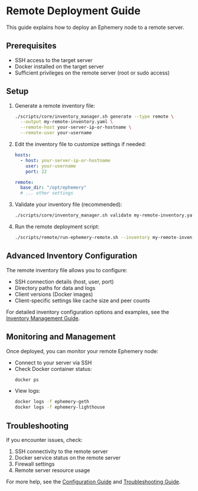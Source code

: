 # Remote Deployment Guide

This guide explains how to deploy an Ephemery node to a remote server.

## Prerequisites

- SSH access to the target server
- Docker installed on the target server
- Sufficient privileges on the remote server (root or sudo access)

## Setup

1. Generate a remote inventory file:

   ```bash
   ./scripts/core/inventory_manager.sh generate --type remote \
     --output my-remote-inventory.yaml \
     --remote-host your-server-ip-or-hostname \
     --remote-user your-username
   ```

2. Edit the inventory file to customize settings if needed:

   ```yaml
   hosts:
     - host: your-server-ip-or-hostname
       user: your-username
       port: 22

   remote:
     base_dir: "/opt/ephemery"
     # ... other settings
   ```

3. Validate your inventory file (recommended):

   ```bash
   ./scripts/core/inventory_manager.sh validate my-remote-inventory.yaml
   ```

4. Run the remote deployment script:

   ```bash
   ./scripts/remote/run-ephemery-remote.sh --inventory my-remote-inventory.yaml
   ```

## Advanced Inventory Configuration

The remote inventory file allows you to configure:
- SSH connection details (host, user, port)
- Directory paths for data and logs
- Client versions (Docker images)
- Client-specific settings like cache size and peer counts

For detailed inventory configuration options and examples, see the [Inventory Management Guide](./INVENTORY_MANAGEMENT.md).

## Monitoring and Management

Once deployed, you can monitor your remote Ephemery node:

- Connect to your server via SSH
- Check Docker container status:
  ```bash
  docker ps
  ```
- View logs:
  ```bash
  docker logs -f ephemery-geth
  docker logs -f ephemery-lighthouse
  ```

## Troubleshooting

If you encounter issues, check:

1. SSH connectivity to the remote server
2. Docker service status on the remote server
3. Firewall settings
4. Remote server resource usage

For more help, see the [Configuration Guide](./CONFIGURATION.md) and [Troubleshooting Guide](../OPERATIONS/TROUBLESHOOTING.md).
